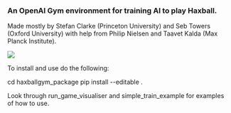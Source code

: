 ### An OpenAI Gym environment for training AI to play Haxball.

Made mostly by Stefan Clarke (Princeton University) and Seb Towers (Oxford University) with help from Philip Nielsen and Taavet Kalda (Max Planck Institute).

![](https://github.com/stefanlclarke/HaxballEnv/blob/master/haxball_gif.gif)

To install and use do the following:

cd haxballgym_package
pip install --editable .

Look through run_game_visualiser and simple_train_example for examples of how to use.